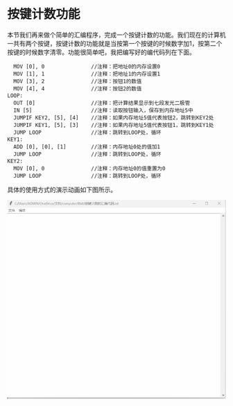 # 按键计数功能

本节我们再来做个简单的汇编程序，完成一个按键计数的功能。我们现在的计算机一共有两个按键，按键计数的功能就是当按第一个按键的时候数字加1，按第二个按键的时候数字清零。功能很简单吧，我把编写好的编代码列在下面。

```
  MOV [0], 0               //注释：把地址0的内存设置0
  MOV [1], 1               //注释：把地址1的内存设置1
  MOV [3], 2               //注释：按钮1的数值
  MOV [4], 4               //注释：按钮2的数值
LOOP:
  OUT [0]                  //注释：把计算结果显示到七段发光二极管
  IN [5]                   //注释：读取按钮输入，保存到内存地址5中
  JUMPIF KEY2, [5], [4]    //注释：如果内存地址5值代表按钮2，跳转到KEY2处
  JUMPIF KEY1, [5], [3]    //注释：如果内存地址5值代表按钮1，跳转到KEY1处
  JUMP LOOP                //注释：跳转到LOOP处，循环
KEY1:
  ADD [0], [0], [1]        //注释：内存地址0处的值加1
  JUMP LOOP                //注释：跳转到LOOP处，循环
KEY2:
  MOV [0], 0               //注释：内存地址0的值重置为0
  JUMP LOOP                //注释：跳转到LOOP处，循环
```

具体的使用方式的演示动画如下图所示。

![这里写图片描述](pic/6-2.gif)
